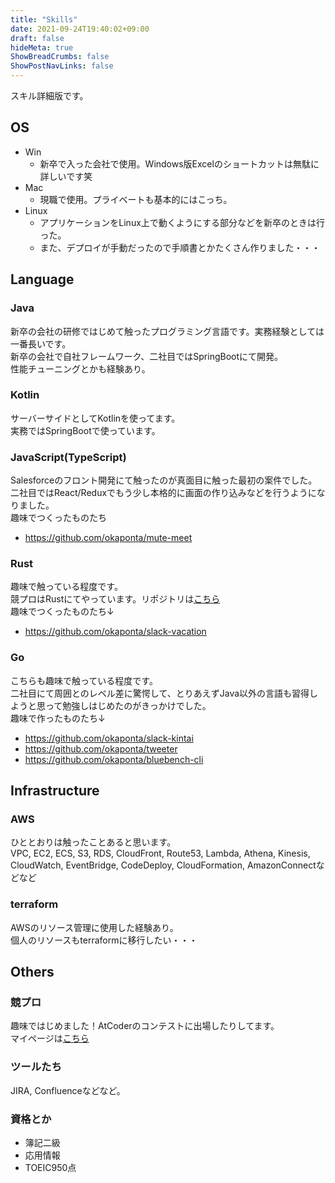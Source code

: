 ```yaml
---
title: "Skills"
date: 2021-09-24T19:40:02+09:00
draft: false
hideMeta: true
ShowBreadCrumbs: false
ShowPostNavLinks: false
---
```


スキル詳細版です。

## OS

- Win
  - 新卒で入った会社で使用。Windows版Excelのショートカットは無駄に詳しいです笑
- Mac
  - 現職で使用。プライベートも基本的にはこっち。
- Linux
  - アプリケーションをLinux上で動くようにする部分などを新卒のときは行った。
  - また、デプロイが手動だったので手順書とかたくさん作りました・・・

## Language

### Java

新卒の会社の研修ではじめて触ったプログラミング言語です。実務経験としては一番長いです。  
新卒の会社で自社フレームワーク、二社目ではSpringBootにて開発。  
性能チューニングとかも経験あり。

### Kotlin

サーバーサイドとしてKotlinを使ってます。  
実務ではSpringBootで使っています。

### JavaScript(TypeScript)

Salesforceのフロント開発にて触ったのが真面目に触った最初の案件でした。  
二社目ではReact/Reduxでもう少し本格的に画面の作り込みなどを行うようになりました。  
趣味でつくったものたち

 - https://github.com/okaponta/mute-meet

### Rust

趣味で触っている程度です。  
競プロはRustにてやっています。リポジトリは[こちら](https://github.com/okaponta/atcoder-rust)  
趣味でつくったものたち↓

 - https://github.com/okaponta/slack-vacation

### Go

こちらも趣味で触っている程度です。  
二社目にて周囲とのレベル差に驚愕して、とりあえずJava以外の言語も習得しようと思って勉強しはじめたのがきっかけでした。  
趣味で作ったものたち↓

 - https://github.com/okaponta/slack-kintai
 - https://github.com/okaponta/tweeter
 - https://github.com/okaponta/bluebench-cli

## Infrastructure

### AWS

ひととおりは触ったことあると思います。  
VPC, EC2, ECS, S3, RDS, CloudFront, Route53, Lambda, Athena, Kinesis, CloudWatch, EventBridge, CodeDeploy, CloudFormation, AmazonConnectなどなど

### terraform

AWSのリソース管理に使用した経験あり。  
個人のリソースもterraformに移行したい・・・

## Others

### 競プロ

趣味ではじめました！AtCoderのコンテストに出場したりしてます。  
マイページは[こちら](https://atcoder.jp/users/okaponta)

### ツールたち

JIRA, Confluenceなどなど。

### 資格とか

- 簿記二級
- 応用情報
- TOEIC950点

